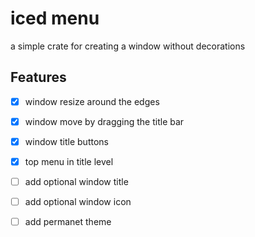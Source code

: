 # iced menu

a simple crate for creating a window without decorations

## Features
- [x] window resize around the edges
- [x] window move by dragging the title bar
- [x] window title buttons
- [x] top menu in title level
- [ ] add optional window title
- [ ] add optional window icon
- [ ] add permanet theme 


